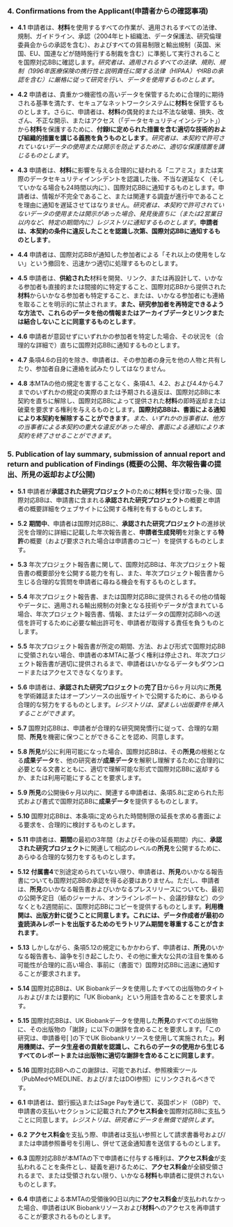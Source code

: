 ### 4. Confirmations from the Applicant(申請者からの確認事項)
* **4.1** 申請者は、**材料**を使用するすべての作業が、適用されるすべての法律、規制、ガイドライン、承認（2004年ヒト組織法、データ保護法、研究倫理委員会からの承認を含む）、およびすべての貿易制限と輸出規制（英国、米国、EU、国連などが随時施行する制裁を含む）に準拠して実行されることを国際対応BBに確認します。*研究者は、適用されるすべての法律、規則、規制（1996年医療保険の携行性と説明責任に関する法律（HIPAA）やIRBの承認を含む）に厳格に従って研究を行い、データを使用するものとします*。

* **4.2** 申請者は、貴重かつ機密性の高いデータを保管するために合理的に期待される基準を満たす、セキュアなネットワークシステムに**材料**を保管するものとします。さらに、申請者は、**材料**の偶発的または不法な破壊、損失、改ざん、不正な開示、またはアクセス（「データセキュリティインシデント」）から**材料**を保護するために、**付録Iに定められた措置を含む適切な技術的および組織的措置を講じる義務を負うものとします**。*研究者は、本契約で許可されていないデータの使用または開示を防止するために、適切な保護措置を講じるものとします*。

* **4.3** 申請者は、**材料**に影響を与える合理的に疑われる「ニアミス」または実際のデータセキュリティインシデントを認識した後、不当な遅延なく（そしていかなる場合も24時間以内に）、国際対応BBに通知するものとします。申請者は、情報が不完全であること、または関連する調査が進行中であることを理由に通知を遅延させてはなりません。*研究者は、本契約で許可されていないデータの使用または開示があった場合、発見後直ちに（または2営業日以内など、特定の期間内に）レジストリに通知するものとします*。**申請者は、本契約の条件に違反したことを認識し次第、国際対応BBに通知するものとします**。

* **4.4** 申請者は、国際対応BBが通知した参加者による「それ以上の使用をしない」という撤回を、迅速かつ適切に処理するものとします。

* **4.5** 申請者は、**供給された**材料を開発、リンク、または再設計して、いかなる参加者も直接的または間接的に特定すること、国際対応BBから提供された**材料**からいかなる参加者も特定すること、または、いかなる参加者にも連絡を取ることを明示的に禁止されます。**また、研究参加者を再特定できるような方法で、これらのデータを他の情報またはアーカイブデータとリンクまたは結合しないことに同意するものとします**。

* **4.6** 申請者が意図せずにいずれかの参加者を特定した場合、その状況を（合理的な詳細で）直ちに国際対応BBに通知するものとします。

* **4.7** 条項4.6の目的を除き、申請者は、その参加者の身元を他の人物と共有したり、参加者自身に連絡を試みたりしてはなりません。

* **4.8** 本MTAの他の規定を害することなく、条項4.1、4.2、および4.4から4.7までのいずれかの規定の実際のまたは予期される違反は、国際対応BBに本契約を直ちに解除し、国際対応BBによって提供された**材料**の即時返却または破棄を要求する権利を与えるものとします。**国際対応BBは、書面による通知により本契約を解除することができます**。*また、いずれかの当事者は、他方の当事者による本契約の重大な違反があった場合、書面による通知により本契約を終了させることができます*。

### 5. Publication of lay summary, submission of annual report and return and publication of Findings (概要の公開、年次報告書の提出、所見の返却および公開)

* **5.1** 申請者が**承認された研究プロジェクト**のために**材料**を受け取った後、国際対応BBは、申請書に含まれる**承認された研究プロジェクト**の概要と申請者の概要詳細をウェブサイトに公開する権利を有するものとします。

* **5.2** **期間中**、申請者は国際対応BBに、**承認された研究プロジェクト**の進捗状況を合理的に詳細に記載した年次報告書と、**申請者生成発明**を対象とする**特許**の概要（および要求された場合は申請書のコピー）を提供するものとします。

* **5.3** 年次プロジェクト報告書に関して、国際対応BBは、年次プロジェクト報告書の概要部分を公開する能力を有し、また、年次プロジェクト報告書から生じる合理的な質問を申請者に尋ねる機会を有するものとします。

* **5.4** 年次プロジェクト報告書、または国際対応BBに提供されるその他の情報やデータに、適用される輸出規制の対象となる技術やデータが含まれている場合、年次プロジェクト報告書、情報、またはデータの国際対応BBへの送信を許可するために必要な輸出許可を、申請者が取得する責任を負うものとします。

* **5.5** 年次プロジェクト報告書が所定の期間、方法、および形式で国際対応BBに受領されない場合、申請者の本MTAに基づく権利は停止され、年次プロジェクト報告書が適切に提供されるまで、申請者はいかなるデータもダウンロードまたはアクセスできなくなります。

* **5.6** 申請者は、**承認された研究プロジェクト**の**完了日**から6ヶ月以内に**所見**を学術雑誌またはオープンソースの出版サイトで公開するために、あらゆる合理的な努力をするものとします。*レジストリは、望ましい出版要件を挿入することができます*。

* **5.7** 国際対応BBは、申請者が合理的な研究開発慣行に従って、合理的な期間、**所見**を機密に保つことができることを認め、同意します。

* **5.8** **所見**が公に利用可能になった場合、国際対応BBは、その**所見**の根拠となる**成果データ**を、他の研究者が**成果データ**を解釈し理解するために合理的に必要となる文書とともに、適切で理解可能な形式で国際対応BBに返却するか、または利用可能にすることを要求します。

* **5.9** **所見**の公開後6ヶ月以内に、関連する申請者は、条項5.8に定められた形式および書式で国際対応BBに**成果データ**を提供するものとします。

* **5.10** 国際対応BBは、本条項に定められた時間制限の延長を求める書面による要求を、合理的に検討するものとします。

* **5.11** 申請者は、**期間**の最初の3年間（およびその後の延長期間）内に、**承認された研究プロジェクト**に関連して相応のレベルの**所見**を公開するために、あらゆる合理的な努力をするものとします。

* **5.12** **付属書4**で別途定められていない限り、申請者は、**所見**のいかなる報告書についても国際対応BBの承認を得る必要はありません。ただし、申請者は、**所見**のいかなる報告書およびいかなるプレスリリースについても、最初の公開予定日（紙のジャーナル、オンラインレポート、会議抄録など）の少なくとも2週間前に、国際対応BBにコピーを提供するものとします。**利用機関は、出版方針に従うことに同意します。これには、データ作成者が最初の査読済みレポートを出版するためのモラトリアム期間を尊重することが含まれます**。

* **5.13** しかしながら、条項5.12の規定にもかかわらず、申請者は、**所見**のいかなる報告書も、論争を引き起こしたり、その他に重大な公共の注目を集める可能性が合理的に高い場合、事前に（書面で）国際対応BBに迅速に通知することが要求されます。

* **5.14** 国際対応BBは、UK Biobankデータを使用したすべての出版物のタイトルおよび/または要約に「UK Biobank」という用語を含めることを要求します。

* **5.15** 国際対応BBは、UK Biobankデータを使用した**所見**のすべての出版物に、その出版物の「謝辞」に以下の謝辞を含めることを要求します。「この研究は、申請番号[ ]の下でUK Biobankリソースを使用して実施された」。**利用機関は、データ生産者の貢献を認識し、これらのデータの使用から生じるすべてのレポートまたは出版物に適切な謝辞を含めることに同意します**。

* **5.16** 国際対応BBへのこの謝辞は、可能であれば、参照検索ツール（PubMedやMEDLINE、および/またはDOI参照）にリンクされるべきです。

* **6.1** 申請者は、銀行振込またはSage Payを通じて、英国ポンド（GBP）で、申請書の支払いセクションに記載された**アクセス料金**を国際対応BBに支払うことに同意します。*レジストリは、研究者にデータを無償で提供します*。

* **6.2** **アクセス料金**を支払う際、申請者は支払い参照として請求書番号および/または申請参照番号を引用し、併せて送金通知書を送信するものとします。

* **6.3** 国際対応BBが本MTAの下で申請者に付与する権利は、**アクセス料金**が支払われることを条件とし、疑義を避けるために、**アクセス料金**が全額受領されるまで、または受領されない限り、いかなる**材料**も申請者に提供されないものとします。

* **6.4** 申請者による本MTAの受領後90日以内に**アクセス料金**が支払われなかった場合、申請者はUK Biobankリソースおよび**材料**へのアクセスを再申請することが要求されるものとします。